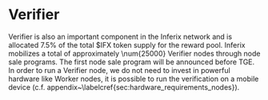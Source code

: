 # Verifier

Verifier is also an important component in the Inferix network and is allocated $7.5\%$ of the total \$IFX token supply for the reward pool. Inferix mobilizes a total of approximately \num{25000} Verifier nodes through node sale programs. The first node sale program will be announced before TGE. In order to run a Verifier node, we do not need to invest in powerful hardware like Worker nodes, it is possible to run the verification on a mobile device (c.f. appendix~\labelcref{sec:hardware_requirements_nodes}).
